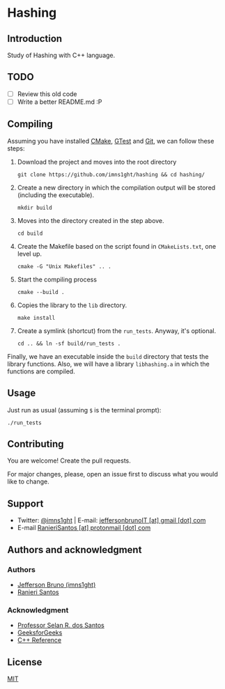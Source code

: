 # Hashing

## Introduction

Study of Hashing with C++ language.

## TODO
- [ ] Review this old code
- [ ] Write a better README.md :P

## Compiling

Assuming you have installed [CMake](https://cmake.org), [GTest](https://github.com/google/googletest) and [Git](https://git-scm.com/), we can follow these steps:

1. Download the project and moves into the root directory
    ```
    git clone https://github.com/imns1ght/hashing && cd hashing/
    ``` 

2. Create a new directory in which the compilation output will be stored (including the executable).
    ```
    mkdir build
    ``` 

3. Moves into the directory created in the step above.
    ```
    cd build
    ```

4. Create the Makefile based on the script found in `CMakeLists.txt`, one level up.
    ```
    cmake -G "Unix Makefiles" .. .
    ```

5. Start the compiling process
    ```
    cmake --build .
    ```

6. Copies the library to the `lib` directory.
    ```
    make install
    ```  

7. Create a symlink (shortcut) from the `run_tests`. Anyway, it's optional.
    ```
    cd .. && ln -sf build/run_tests .
    ```

Finally, we have an executable inside the `build` directory that tests the library functions.
Also, we will have a library `libhashing.a` in which the functions are compiled.

## Usage

Just run as usual (assuming `$` is the terminal prompt):

```
./run_tests
```

## Contributing
You are welcome! Create the pull requests. 

For major changes, please, open an issue first to discuss what you would like to change.

## Support
* Twitter: [@imns1ght](https://twitter.com/imns1ght) | E-mail: [jeffersonbrunoIT [at] gmail [dot] com](mailto:jeffersonbrunoit@gmail.com)
* E-mail [RanieriSantos [at] protonmail [dot] com](mailto:RanieriSantos@protonmail.com)

## Authors and acknowledgment
### Authors
* [Jefferson Bruno (imns1ght)](https://imns1ght.github.io)
* [Ranieri Santos](https://github.com/RanieriSantos)

### Acknowledgment
* [Professor Selan R. dos Santos](https://www.dimap.ufrn.br/~selan/)
* [GeeksforGeeks](https://www.geeksforgeeks.org/)
* [C++ Reference](https://en.cppreference.com/w/)

## License
[MIT](https://choosealicense.com/licenses/mit/)
